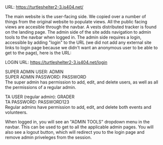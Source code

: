 URL: https://turtleshelter2-3.is404.net/

The main website is the user-facing side. We copied over a number of things from the original website to populate views.
All the public facing views are accesible through the navbar. A vests distributed tracker is found on the landing page.
The admin side of the site adds navigation to admin tools to the navbar when logged in.
The admin side requires a login, accessible by adding "login" to the URL (we did not add any external site links to login page because we didn't want an anonymous user to be able to get to the page), here is the URL:

LOGIN URL: https://turtleshelter2-3.is404.net/login

SUPER ADMIN USER: ADMIN    
SUPER ADMIN PASSWORD: PASSWORD      
The super admin has permission to add, edit, and delete users, as well as all the permissions of a regular admin.

TA USER (regular admin): GRADER     
TA PASSWORD: PASSWORD123      
Regular admins have permission to add, edit, and delete both events and volunteers.

When logged in, you will see an "ADMIN TOOLS" dropdown menu in the navbar. This can be used to get to all the applicable admin pages. 
You will also see a logout button, which will redirect you to the login page and remove admin priveleges from the session.
